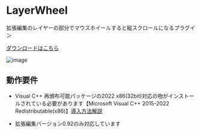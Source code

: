 # LayerWheel
拡張編集のレイヤーの部分でマウスホイールすると縦スクロールになるプラグイン

[ダウンロードはこちら](../../releases/)

![image](https://user-images.githubusercontent.com/99536641/236213033-f229601c-639d-4f29-8e66-93050382b2aa.png)

## 動作要件
- Visual C++ 再頒布可能パッケージの2022 x86(32bit)対応の物がインストールされている必要があります【Microsoft Visual C++ 2015-2022 Redistributable(x86)】[導入方法解説](https://scrapbox.io/nazosauna/Visual_C++_再頒布可能パッケージをインストールする)

- 拡張編集バージョン0.92のみ対応しています
